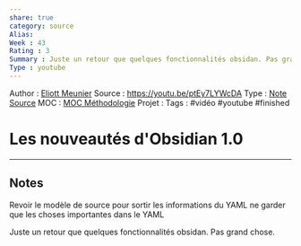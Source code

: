 ```yaml
---
share: true 
category: source
Alias:
Week : 43
Rating : 3
Summary : Juste un retour que quelques fonctionnalités obsidan. Pas grand chose.
Type : youtube
---
```

Author : [Eliott Meunier](Eliott%20Meunier.md)
Source : https://youtu.be/ptEy7LYWcDA
Type : [Note Source](Note%20Source.md)
MOC : [MOC Méthodologie](MOC%20M%C3%A9thodologie.md)
Projet : 
Tags : #vidéo #youtube #finished  


# Les nouveautés d'Obsidian 1.0


***

## Notes
Revoir le modèle de source pour sortir les informations du YAML ne garder que les choses importantes dans le YAML

Juste un retour que quelques fonctionnalités obsidan. Pas grand chose.